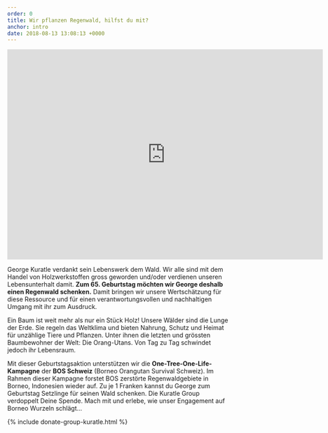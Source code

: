 ```yaml
---
order: 0
title: Wir pflanzen Regenwald, hilfst du mit?
anchor: intro
date: 2018-08-13 13:08:13 +0000
---
```

<div class="videoWrapper"> <iframe src="https://player.vimeo.com/video/245368582" width="720" height="480" frameborder="0" webkitallowfullscreen mozallowfullscreen allowfullscreen></iframe> </div>

George Kuratle verdankt sein Lebenswerk dem Wald. Wir alle sind mit dem Handel von Holzwerkstoffen gross geworden und/oder verdienen unseren Lebensunterhalt damit. **Zum 65. Geburtstag möchten wir George deshalb einen Regenwald schenken.** Damit bringen wir unsere Wertschätzung für diese Ressource und für einen verantwortungsvollen und nachhaltigen Umgang mit ihr zum Ausdruck.

Ein Baum ist weit mehr als nur ein Stück Holz! Unsere Wälder sind die Lunge der Erde. Sie regeln das Weltklima und bieten Nahrung, Schutz und Heimat für unzählige Tiere und Pflanzen. Unter ihnen die letzten und grössten Baumbewohner der Welt: Die Orang-Utans. Von Tag zu Tag schwindet jedoch ihr Lebensraum.

Mit dieser Geburtstagsaktion unterstützen wir die **One-Tree-One-Life-Kampagne** der **BOS Schweiz** (Borneo Orangutan Survival Schweiz). Im Rahmen dieser Kampagne forstet BOS zerstörte Regenwaldgebiete in Borneo, Indonesien wieder auf. Zu je 1 Franken kannst du George zum Geburtstag Setzlinge für seinen Wald schenken. Die Kuratle Group verdoppelt Deine Spende. Mach mit und erlebe, wie unser Engagement auf Borneo Wurzeln schlägt...

{% include donate-group-kuratle.html %}
